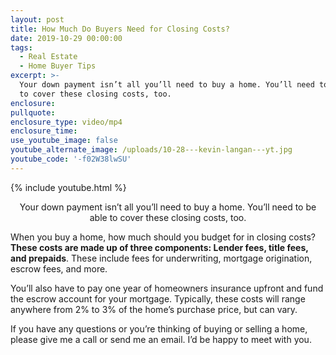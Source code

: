 ```yaml
---
layout: post
title: How Much Do Buyers Need for Closing Costs?
date: 2019-10-29 00:00:00
tags:
  - Real Estate
  - Home Buyer Tips
excerpt: >-
  Your down payment isn’t all you’ll need to buy a home. You’ll need to be able
  to cover these closing costs, too.
enclosure:
pullquote:
enclosure_type: video/mp4
enclosure_time:
use_youtube_image: false
youtube_alternate_image: /uploads/10-28---kevin-langan---yt.jpg
youtube_code: '-f02W38lwSU'
---
```


{% include youtube.html %}

<center>Your down payment isn’t all you’ll need to buy a home. You’ll need to be able to cover these closing costs, too.</center>

When you buy a home, how much should you budget for in closing costs? **These costs are made up of three components: Lender fees, title fees, and prepaids**. These include fees for underwriting, mortgage origination, escrow fees, and more.

You’ll also have to pay one year of homeowners insurance upfront and fund the escrow account for your mortgage. Typically, these costs will range anywhere from 2% to 3% of the home’s purchase price, but can vary.

If you have any questions or you’re thinking of buying or selling a home, please give me a call or send me an email. I’d be happy to meet with you.